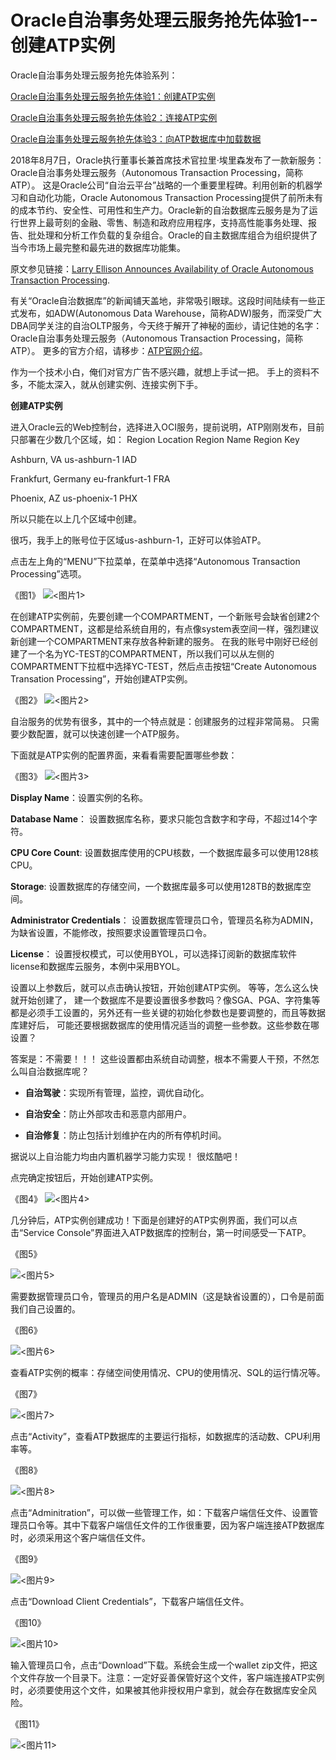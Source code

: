 # Oracle自治事务处理云服务抢先体验1--创建ATP实例

Oracle自治事务处理云服务抢先体验系列：

[Oracle自治事务处理云服务抢先体验1：创建ATP实例](https://github.com/cloud-is-coming/oraclecloud/blob/master/atp-get-started/atp-provisioning-1.md)

[Oracle自治事务处理云服务抢先体验2：连接ATP实例](https://github.com/cloud-is-coming/oraclecloud/blob/master/atp-get-started/atp-connecting-1.md)

[Oracle自治事务处理云服务抢先体验3：向ATP数据库中加载数据](https://github.com/cloud-is-coming/oraclecloud/blob/master/atp-get-started/atp-loading-1.md)


2018年8月7日，Oracle执行董事长兼首席技术官拉里·埃里森发布了一款新服务：Oracle自治事务处理云服务（Autonomous Transaction Processing，简称ATP）。 这是Oracle公司“自治云平台”战略的一个重要里程碑。利用创新的机器学习和自动化功能，Oracle Autonomous Transaction Processing提供了前所未有的成本节约、安全性、可用性和生产力。Oracle新的自治数据库云服务是为了运行世界上最苛刻的金融、零售、制造和政府应用程序，支持高性能事务处理、报告、批处理和分析工作负载的复杂组合。Oracle的自主数据库组合为组织提供了当今市场上最完整和最先进的数据库功能集。


原文参见链接：[Larry Ellison Announces Availability of Oracle Autonomous Transaction Processing](https://www.oracle.com/corporate/pressrelease/oracle-autonomous-transaction-processing-080718.html). 


有关“Oracle自治数据库”的新闻铺天盖地，非常吸引眼球。这段时间陆续有一些正式发布，如ADW(Autonomous Data Warehouse，简称ADW)服务，而深受广大DBA同学关注的自治OLTP服务，今天终于解开了神秘的面纱，请记住她的名字：Oracle自治事务处理云服务（Autonomous Transaction Processing，简称ATP）。
更多的官方介绍，请移步：[ATP官网介绍](https://cloud.oracle.com/zh_CN/atp)。


作为一个技术小白，俺们对官方广告不感兴趣，就想上手试一把。
手上的资料不多，不能太深入，就从创建实例、连接实例下手。

**创建ATP实例**


进入Oracle云的Web控制台，选择进入OCI服务，提前说明，ATP刚刚发布，目前只部署在少数几个区域，如：
Region Location	Region Name	Region Key

Ashburn, VA	us-ashburn-1	IAD

Frankfurt, Germany	eu-frankfurt-1	FRA

Phoenix, AZ	us-phoenix-1	PHX

所以只能在以上几个区域中创建。

很巧，我手上的账号位于区域us-ashburn-1，正好可以体验ATP。

点击左上角的“MENU”下拉菜单，在菜单中选择“Autonomous Transaction Processing”选项。

《图1》
![**<图片1>**](https://github.com/cloud-is-coming/oraclecloud/blob/master/atp-get-started/provisioning/1.png)

在创建ATP实例前，先要创建一个COMPARTMENT，一个新账号会缺省创建2个COMPARTMENT，这都是给系统自用的，有点像system表空间一样，强烈建议新创建一个COMPARTMENT来存放各种新建的服务。 在我的账号中刚好已经创建了一个名为YC-TEST的COMPARTMENT，所以我们可以从左侧的COMPARTMENT下拉框中选择YC-TEST，然后点击按钮“Create Autonomous Transation Processing”，开始创建ATP实例。

《图2》
![**<图片2>**](https://github.com/cloud-is-coming/oraclecloud/blob/master/atp-get-started/provisioning/2.png)

自治服务的优势有很多，其中的一个特点就是：创建服务的过程非常简易。 只需要少数配置，就可以快速创建一个ATP服务。

下面就是ATP实例的配置界面，来看看需要配置哪些参数：

《图3》
![**<图片3>**](https://github.com/cloud-is-coming/oraclecloud/blob/master/atp-get-started/provisioning/3.png)

**Display Name**：设置实例的名称。

**Database Name**： 设置数据库名称，要求只能包含数字和字母，不超过14个字符。

**CPU Core Count**:  设置数据库使用的CPU核数，一个数据库最多可以使用128核CPU。

**Storage**: 设置数据库的存储空间，一个数据库最多可以使用128TB的数据库空间。

**Administrator Credentials**： 设置数据库管理员口令，管理员名称为ADMIN，为缺省设置，不能修改，按照要求设置管理员口令。

**License**： 设置授权模式，可以使用BYOL，可以选择订阅新的数据库软件license和数据库云服务，本例中采用BYOL。

设置以上参数后，就可以点击确认按钮，开始创建ATP实例。 等等，怎么这么快就开始创建了， 建一个数据库不是要设置很多参数吗？像SGA、PGA、字符集等都是必须手工设置的，另外还有一些关键的初始化参数也是要调整的，而且等数据库建好后， 可能还要根据数据库的使用情况适当的调整一些参数。这些参数在哪设置？

答案是：不需要！！！  这些设置都由系统自动调整，根本不需要人干预，不然怎么叫自治数据库呢？


- **自治驾驶**：实现所有管理，监控，调优自动化。 

- **自治安全**：防止外部攻击和恶意内部用户。 

- **自治修复**：防止包括计划维护在内的所有停机时间。


据说以上自治能力均由内置机器学习能力实现！ 很炫酷吧！

点完确定按钮后，开始创建ATP实例。

《图4》
![**<图片4>**](https://github.com/cloud-is-coming/oraclecloud/blob/master/atp-get-started/provisioning/4.png)

几分钟后，ATP实例创建成功！下面是创建好的ATP实例界面，我们可以点击“Service Console”界面进入ATP数据库的控制台，第一时间感受一下ATP。

《图5》

![**<图片5>**](https://github.com/cloud-is-coming/oraclecloud/blob/master/atp-get-started/provisioning/5.png)

需要数据管理员口令，管理员的用户名是ADMIN（这是缺省设置的），口令是前面我们自己设置的。

《图6》

![**<图片6>**](https://github.com/cloud-is-coming/oraclecloud/blob/master/atp-get-started/provisioning/6.png)

查看ATP实例的概率：存储空间使用情况、CPU的使用情况、SQL的运行情况等。

《图7》

![**<图片7>**](https://github.com/cloud-is-coming/oraclecloud/blob/master/atp-get-started/provisioning/7.png)

点击“Activity”，查看ATP数据库的主要运行指标，如数据库的活动数、CPU利用率等。

《图8》

![**<图片8>**](https://github.com/cloud-is-coming/oraclecloud/blob/master/atp-get-started/provisioning/8.png)

点击“Adminitration”，可以做一些管理工作，如：下载客户端信任文件、设置管理员口令等。其中下载客户端信任文件的工作很重要，因为客户端连接ATP数据库时，必须采用这个客户端信任文件。

《图9》

![**<图片9>**](https://github.com/cloud-is-coming/oraclecloud/blob/master/atp-get-started/provisioning/9.png)

点击“Download Client Credentials”，下载客户端信任文件。

《图10》

![**<图片10>**](https://github.com/cloud-is-coming/oraclecloud/blob/master/atp-get-started/provisioning/10.png)

输入管理员口令，点击“Download”下载。系统会生成一个wallet zip文件，把这个文件存放一个目录下。注意：一定好妥善保管好这个文件，客户端连接ATP实例时，必须要使用这个文件，如果被其他非授权用户拿到，就会存在数据库安全风险。

《图11》

![**<图片11>**](https://github.com/cloud-is-coming/oraclecloud/blob/master/atp-get-started/provisioning/11.png)




